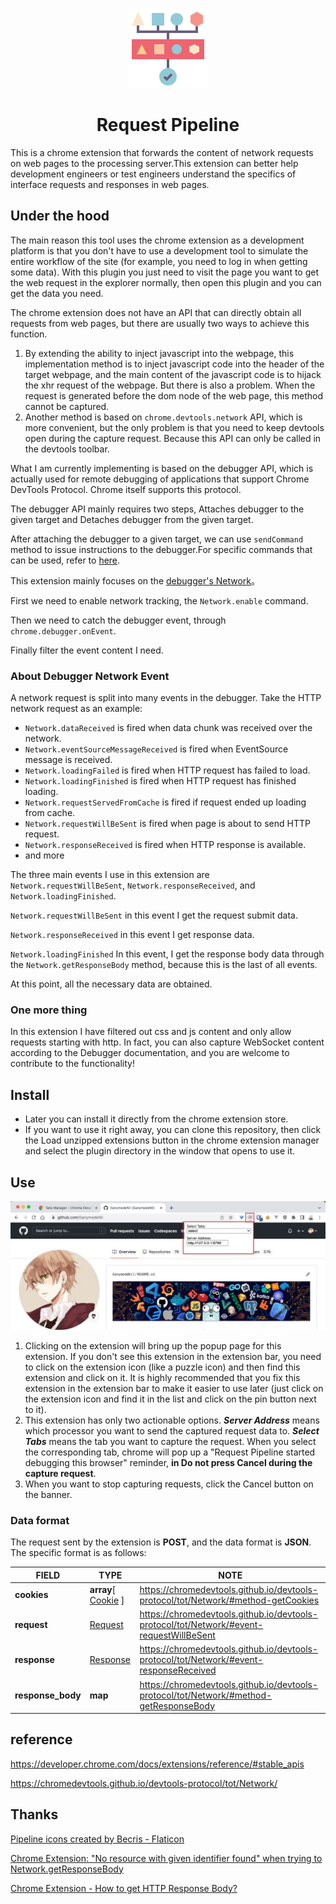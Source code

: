 <p align="center">
  <img src="./images/icon-128.png">
  <h1 align="center">Request Pipeline</h1>
</p>
This is a chrome extension that forwards the content of network requests on web pages to the processing server.This extension can better help development engineers or test engineers understand the specifics of interface requests and responses in web pages.

## Under the hood

The main reason this tool uses the chrome extension as a development platform is that you don't have to use a development tool to simulate the entire workflow of the site (for example, you need to log in when getting some data). With this plugin you just need to visit the page you want to get the web request in the explorer normally, then open this plugin and you can get the data you need.

The chrome extension does not have an API that can directly obtain all requests from web pages, but there are usually two ways to achieve this function.

1. By extending the ability to inject javascript into the webpage, this implementation method is to inject javascript code into the header of the target webpage, and the main content of the javascript code is to hijack the xhr request of the webpage. But there is also a problem. When the request is generated before the dom node of the web page, this method cannot be captured.
2. Another method is based on `chrome.devtools.network` API, which is more convenient, but the only problem is that you need to keep devtools open during the capture request. Because this API can only be called in the devtools toolbar.

What I am currently implementing is based on the debugger API, which is actually used for remote debugging of applications that support Chrome DevTools Protocol. Chrome itself supports this protocol.

The debugger API mainly requires two steps, Attaches debugger to the given target and Detaches debugger from the given target.

After attaching the debugger to a given target, we can use `sendCommand` method to issue instructions to the debugger.For specific commands that can be used, refer to [here](https://chromedevtools.github.io/devtools-protocol/).

This extension mainly focuses on the [debugger's Network](https://chromedevtools.github.io/devtools-protocol/tot/Network/)。

First we need to enable network tracking, the `Network.enable` command.

Then we need to catch the debugger event, through `chrome.debugger.onEvent`.

Finally filter the event content I need.

### About Debugger Network Event

A network request is split into many events in the debugger. Take the HTTP network request as an example:

- `Network.dataReceived` is fired when data chunk was received over the network.
- `Network.eventSourceMessageReceived` is fired when EventSource message is received.
- `Network.loadingFailed` is fired when HTTP request has failed to load.
- `Network.loadingFinished` is fired when HTTP request has finished loading.
- `Network.requestServedFromCache` is fired if request ended up loading from cache.
- `Network.requestWillBeSent` is fired when page is about to send HTTP request.
- `Network.responseReceived` is fired when HTTP response is available.
- and more

The three main events I use in this extension are `Network.requestWillBeSent`, `Network.responseReceived`, and `Network.loadingFinished`.

`Network.requestWillBeSent` in this event I get the request submit data.

`Network.responseReceived` in this event I get response data.

`Network.loadingFinished` In this event, I get the response body data through the `Network.getResponseBody` method, because this is the last of all events.

At this point, all the necessary data are obtained.

### One more thing

In this extension I have filtered out css and js content and only allow requests starting with http. In fact, you can also capture WebSocket content according to the Debugger documentation, and you are welcome to contribute to the functionality!

## Install

- Later you can install it directly from the chrome extension store.
- If you want to use it right away, you can clone this repository, then click the Load unzipped extensions button in the chrome extension manager and select the plugin directory in the window that opens to use it.

## Use

![use](./asset/image/use.jpg)



1. Clicking on the extension will bring up the popup page for this extension. If you don't see this extension in the extension bar, you need to click on the extension icon (like a puzzle icon) and then find this extension and click on it.
   It is highly recommended that you fix this extension in the extension bar to make it easier to use later (just click on the extension icon and find it in the list and click on the pin button next to it).
2. This extension has only two actionable options. ***Server Address*** means which processor you want to send the captured request data to. ***Select Tabs*** means the tab you want to capture the request. When you select the corresponding tab, chrome will pop up a "Request Pipeline started debugging this browser" reminder, **in Do not press Cancel during the capture request**.
3. When you want to stop capturing requests, click the Cancel button on the banner.

### Data format

The request sent by the extension is **POST**, and the data format is **JSON**. The specific format is as follows:

| FIELD         | TYPE                                                         | NOTE                                                         |
| ------------- | ------------------------------------------------------------ | ------------------------------------------------------------ |
| **cookies**   | **array**[ [Cookie](https://chromedevtools.github.io/devtools-protocol/tot/Network/#type-Cookie) ] | https://chromedevtools.github.io/devtools-protocol/tot/Network/#method-getCookies |
|  **request**       | [Request](https://chromedevtools.github.io/devtools-protocol/tot/Network/#type-Request) | https://chromedevtools.github.io/devtools-protocol/tot/Network/#event-requestWillBeSent |
|  **response**      | [Response](https://chromedevtools.github.io/devtools-protocol/tot/Network/#type-Response) | https://chromedevtools.github.io/devtools-protocol/tot/Network/#event-responseReceived |
| **response_body** | **map**                                                          | https://chromedevtools.github.io/devtools-protocol/tot/Network/#method-getResponseBody |



## reference

https://developer.chrome.com/docs/extensions/reference/#stable_apis

https://chromedevtools.github.io/devtools-protocol/tot/Network/



## Thanks

[Pipeline icons created by Becris - Flaticon](https://www.flaticon.com/free-icons/pipeline)

[Chrome Extension: "No resource with given identifier found" when trying to Network.getResponseBody](https://stackoverflow.com/questions/47962104/chrome-extension-no-resource-with-given-identifier-found-when-trying-to-netwo)

[Chrome Extension - How to get HTTP Response Body?](https://stackoverflow.com/questions/18534771/chrome-extension-how-to-get-http-response-body)
